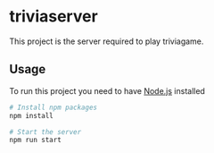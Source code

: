 # triviaserver

This project is the server required to play triviagame.

## Usage

To run this project you need to have [Node.js](https://nodejs.org/en/) installed

```bash
# Install npm packages
npm install

# Start the server
npm run start
```